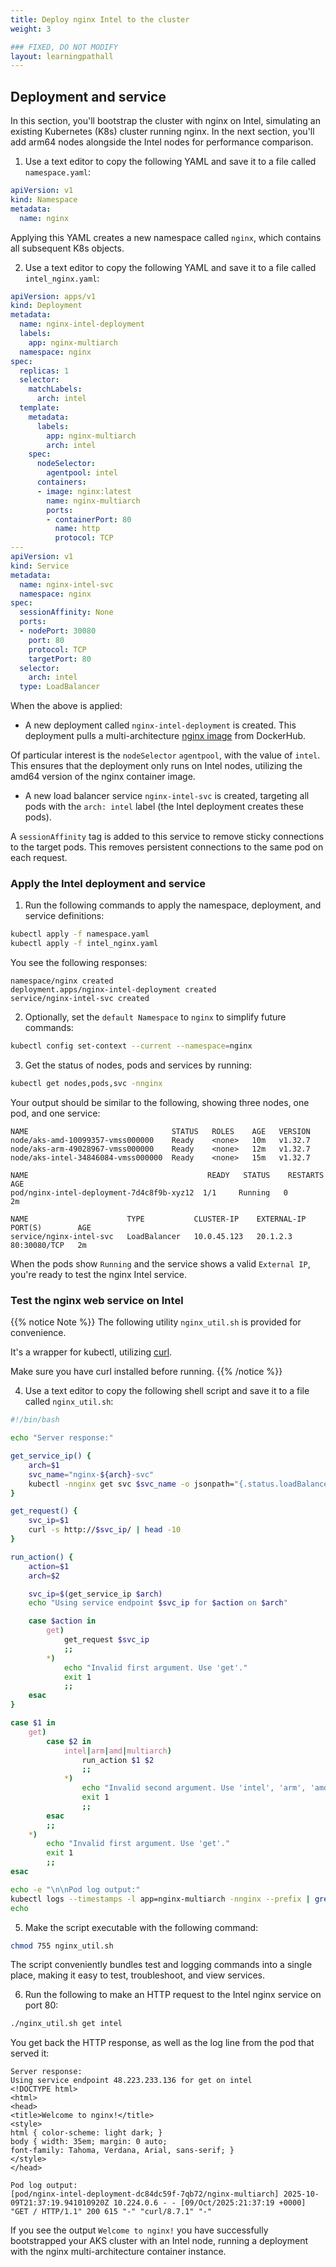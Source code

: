```yaml
---
title: Deploy nginx Intel to the cluster
weight: 3

### FIXED, DO NOT MODIFY
layout: learningpathall
---
```


## Deployment and service

In this section, you'll bootstrap the cluster with nginx on Intel, simulating an existing Kubernetes (K8s) cluster running nginx. In the next section, you'll add arm64 nodes alongside the Intel nodes for performance comparison. 

1. Use a text editor to copy the following YAML and save it to a file called `namespace.yaml`:

```yaml
apiVersion: v1
kind: Namespace
metadata:
  name: nginx
```

Applying this YAML creates a new namespace called `nginx`, which contains all subsequent K8s objects.

2. Use a text editor to copy the following YAML and save it to a file called `intel_nginx.yaml`:

```yaml
apiVersion: apps/v1
kind: Deployment
metadata:
  name: nginx-intel-deployment
  labels:
    app: nginx-multiarch
  namespace: nginx
spec:
  replicas: 1
  selector:
    matchLabels:
      arch: intel
  template:
    metadata:
      labels:
        app: nginx-multiarch
        arch: intel
    spec:
      nodeSelector:
        agentpool: intel
      containers:
      - image: nginx:latest
        name: nginx-multiarch
        ports:
        - containerPort: 80
          name: http
          protocol: TCP
---
apiVersion: v1
kind: Service
metadata:
  name: nginx-intel-svc
  namespace: nginx
spec:
  sessionAffinity: None
  ports:
  - nodePort: 30080
    port: 80
    protocol: TCP
    targetPort: 80
  selector:
    arch: intel
  type: LoadBalancer
```

When the above is applied:

* A new deployment called `nginx-intel-deployment` is created. This deployment pulls a multi-architecture [nginx image](https://hub.docker.com/_/nginx) from DockerHub. 

Of particular interest is the `nodeSelector` `agentpool`, with the value of `intel`. This ensures that the deployment only runs on Intel nodes, utilizing the amd64 version of the nginx container image. 

* A new load balancer service `nginx-intel-svc` is created, targeting all pods with the `arch: intel` label (the Intel deployment creates these pods).

A `sessionAffinity` tag is added to this service to remove sticky connections to the target pods. This removes persistent connections to the same pod on each request.

### Apply the Intel deployment and service

1. Run the following commands to apply the namespace, deployment, and service definitions:

```bash
kubectl apply -f namespace.yaml
kubectl apply -f intel_nginx.yaml
```

You see the following responses:

```output
namespace/nginx created
deployment.apps/nginx-intel-deployment created
service/nginx-intel-svc created
```

2. Optionally, set the `default Namespace` to `nginx` to simplify future commands:

```bash
kubectl config set-context --current --namespace=nginx
```

3. Get the status of nodes, pods and services by running:

```bash
kubectl get nodes,pods,svc -nnginx 
```

Your output should be similar to the following, showing three nodes, one pod, and one service:

```output
NAME                                STATUS   ROLES    AGE   VERSION
node/aks-amd-10099357-vmss000000    Ready    <none>   10m   v1.32.7
node/aks-arm-49028967-vmss000000    Ready    <none>   12m   v1.32.7
node/aks-intel-34846084-vmss000000  Ready    <none>   15m   v1.32.7

NAME                                        READY   STATUS    RESTARTS   AGE
pod/nginx-intel-deployment-7d4c8f9b-xyz12  1/1     Running   0          2m

NAME                      TYPE           CLUSTER-IP    EXTERNAL-IP     PORT(S)        AGE
service/nginx-intel-svc   LoadBalancer   10.0.45.123   20.1.2.3        80:30080/TCP   2m
```

When the pods show `Running` and the service shows a valid `External IP`, you're ready to test the nginx Intel service.

### Test the nginx web service on Intel

{{% notice Note %}}
The following utility `nginx_util.sh` is provided for convenience. 

It's a wrapper for kubectl, utilizing [curl](https://curl.se/).  

Make sure you have curl installed before running.
{{% /notice %}}

4. Use a text editor to copy the following shell script and save it to a file called `nginx_util.sh`:

```bash
#!/bin/bash

echo "Server response:"

get_service_ip() {
    arch=$1
    svc_name="nginx-${arch}-svc"
    kubectl -nnginx get svc $svc_name -o jsonpath="{.status.loadBalancer.ingress[*]['ip', 'hostname']}"
}

get_request() {
    svc_ip=$1
    curl -s http://$svc_ip/ | head -10
}

run_action() {
    action=$1
    arch=$2

    svc_ip=$(get_service_ip $arch)
    echo "Using service endpoint $svc_ip for $action on $arch"

    case $action in
        get)
            get_request $svc_ip
            ;;
        *)
            echo "Invalid first argument. Use 'get'."
            exit 1
            ;;
    esac
}

case $1 in
    get)
        case $2 in
            intel|arm|amd|multiarch)
                run_action $1 $2
                ;;
            *)
                echo "Invalid second argument. Use 'intel', 'arm', 'amd', or 'multiarch'."
                exit 1
                ;;
        esac
        ;;
    *)
        echo "Invalid first argument. Use 'get'."
        exit 1
        ;;
esac

echo -e "\n\nPod log output:"
kubectl logs --timestamps -l app=nginx-multiarch -nnginx --prefix | grep -E "(GET|POST)" | tail -3
echo
```

5. Make the script executable with the following command:

```bash
chmod 755 nginx_util.sh
```

The script conveniently bundles test and logging commands into a single place, making it easy to test, troubleshoot, and view services.

6. Run the following to make an HTTP request to the Intel nginx service on port 80:

```bash
./nginx_util.sh get intel
```

You get back the HTTP response, as well as the log line from the pod that served it:

```output
Server response:
Using service endpoint 48.223.233.136 for get on intel
<!DOCTYPE html>
<html>
<head>
<title>Welcome to nginx!</title>
<style>
html { color-scheme: light dark; }
body { width: 35em; margin: 0 auto;
font-family: Tahoma, Verdana, Arial, sans-serif; }
</style>
</head>

Pod log output:
[pod/nginx-intel-deployment-dc84dc59f-7qb72/nginx-multiarch] 2025-10-09T21:37:19.941010920Z 10.224.0.6 - - [09/Oct/2025:21:37:19 +0000] "GET / HTTP/1.1" 200 615 "-" "curl/8.7.1" "-"
```

If you see the output `Welcome to nginx!` you have successfully bootstrapped your AKS cluster with an Intel node, running a deployment with the nginx multi-architecture container instance.
